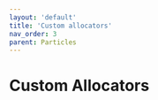 ```yaml
---
layout: 'default'
title: 'Custom allocators'
nav_order: 3
parent: Particles
---
```


# Custom Allocators

